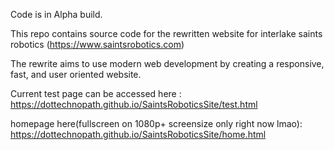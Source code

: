 Code is in Alpha build.

This repo contains source code for the rewritten website for interlake saints robotics (https://www.saintsrobotics.com)

The rewrite aims to use modern web development by creating a responsive, fast, and user oriented website.

Current test page can be accessed here :
https://dottechnopath.github.io/SaintsRoboticsSite/test.html

homepage here(fullscreen on 1080p+ screensize only right now lmao):
https://dottechnopath.github.io/SaintsRoboticsSite/home.html
